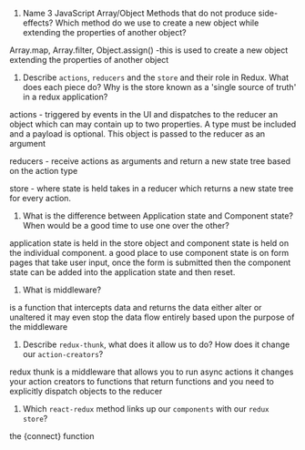 1.  Name 3 JavaScript Array/Object Methods that do not produce side-effects? Which method do we use to create a new object while extending the properties of another object?

Array.map,
Array.filter,
Object.assign()
-this is used to create a new object extending the properties of another object

1.  Describe `actions`, `reducers` and the `store` and their role in Redux. What does each piece do? Why is the store known as a 'single source of truth' in a redux application?

actions - triggered by events in the UI and dispatches to the reducer an object which can may contain up to two properties. A type must be included and a payload is optional. This object is passed to the reducer as an argument

reducers - receive actions as arguments and return a new state tree based on the action type

store - where state is held takes in a reducer which returns a new state tree for every action.

1.  What is the difference between Application state and Component state? When would be a good time to use one over the other?

application state is held in the store object and component state is held on the individual component. a good place to use component state is on form pages that take user input, once the form is submitted then the component state can be added into the application state and then reset.

1.  What is middleware?

is a function that intercepts data and returns the data either alter or unaltered it may even stop the data flow entirely based upon the purpose of the middleware

1.  Describe `redux-thunk`, what does it allow us to do? How does it change our `action-creators`?

redux thunk is a middleware that allows you to run async actions it changes your action creators to functions that return functions and you need to explicitly dispatch objects to the reducer

1.  Which `react-redux` method links up our `components` with our `redux store`?

the {connect} function
